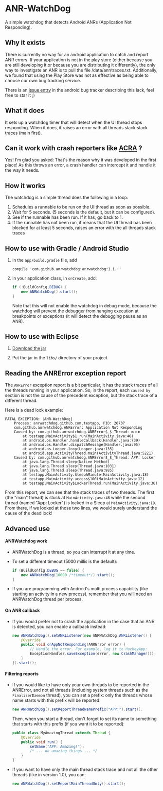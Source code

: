 ANR-WatchDog
============

A simple watchdog that detects Android ANRs (Application Not Responding).


Why it exists
-------------

There is currently no way for an android application to catch and report ANR errors.
If your application is not in the play store (either because you are still developing it or because you are distributing it differently), the only way to investigate an ANR is to pull the file /data/anr/traces.txt.
Additionally, we found that using the Play Store was not as effective as being able to choose our own bug tracking service.

There is an [issue entry](https://code.google.com/p/android/issues/detail?id=35380) in the android bug tracker describing this lack, feel free to star it ;)


What it does
------------

It sets up a watchdog timer that will detect when the UI thread stops responding. When it does, it raises an error with all threads stack stack traces (main first).


Can it work with crash reporters like [ACRA](https://github.com/ACRA/acra) ?
----------------------------------------------------------------------------

Yes! I'm glad you asked: That's the reason why it was developed in the first place!
As this throws an error, a crash handler can intercept it and handle it the way it needs.


How it works
------------

The watchdog is a simple thread does the following in a loop:

1.  Schedules a runnable to be run on the UI thread as soon as possible.
2.  Wait for 5 seconds. (5 seconds is the default, but it can be configured).
3.  See if the runnable has been run. If it has, go back to 1.
4.  If the runnable has not been run, it means that the UI thread has been blocked for at least 5 seconds, raises an error with the all threads stack traces


How to use with Gradle / Android Studio
---------------------------------------

1.  In the `app/build.gradle` file, add

		compile 'com.github.anrwatchdog:anrwatchdog:1.1.+'

2.  In your application class, in `onCreate`, add:

	```java
	if (!BuildConfig.DEBUG) {
		new ANRWatchDog().start();
	}
	```

	Note that this will not enable the watchdog in debug mode, because the watchdog will prevent the debugger from hanging execution at breakpoints or exceptions (it will detect the debugging pause as an ANR).


How to use with Eclipse
-----------------------

1.  [Download the jar](https://github.com/SalomonBrys/ANR-WatchDog/raw/master/anr-watchdog/build/libs/anr-watchdog-1.1.0.jar)

2.  Put the jar in the `libs/` directory of your project


Reading the ANRError exception report
-------------------------------------

The `ANRError` exception report is a bit particular, it has the stack traces of all the threads running in your application. So, in the report, each `caused by` section is not the cause of the precedent exception, but the stack trace of a different thread.

Here is a dead lock example:

	FATAL EXCEPTION: |ANR-WatchDog|
	    Process: anrwatchdog.github.com.testapp, PID: 26737
	    com.github.anrwatchdog.ANRError: Application Not Responding
	    Caused by: com.github.anrwatchdog.ANRError$_$_Thread: main
	        at testapp.MainActivity$1.run(MainActivity.java:46)
	        at android.os.Handler.handleCallback(Handler.java:739)
	        at android.os.Handler.dispatchMessage(Handler.java:95)
	        at android.os.Looper.loop(Looper.java:135)
	        at android.app.ActivityThread.main(ActivityThread.java:5221)
	    Caused by: com.github.anrwatchdog.ANRError$_$_Thread: APP: Locker
	        at java.lang.Thread.sleep(Native Method)
	        at java.lang.Thread.sleep(Thread.java:1031)
	        at java.lang.Thread.sleep(Thread.java:985)
	        at testapp.MainActivity.SleepAMinute(MainActivity.java:18)
	        at testapp.MainActivity.access$100(MainActivity.java:12)
	        at testapp.MainActivity$LockerThread.run(MainActivity.java:36)

From this report, we can see that the stack traces of two threads. The first (the "main" thread) is stuck at `MainActivity.java:46` while the second thread (named "App: Locker") is locked in a Sleep at `MainActivity.java:18`.
	From there, if we looked at those two lines, we would surely understand the cause of the dead lock!


Advanced use
------------


#### ANRWatchdog work

*  ANRWatchDog is a thread, so you can interrupt it at any time.

* To set a different timeout (5000 millis is the default):

	```java
	if (BuildConfig.DEBUG == false) {
		new ANRWatchDog(10000 /*timeout*/).start();
	}
	```

*  If you are programming with Android's multi process capability (like starting an activity in a new process), remember that you will need an ANRWatchDog thread per process.


#### On ANR callback

* If you would prefer not to crash the application in the case that an ANR is detected, you can enable a callback instead:

	```java
	new ANRWatchDog().setANRListener(new ANRWatchDog.ANRListener() {
		@Override
		public void onAppNotResponding(ANRError error) {
			// Handle the error. For example, log it to HockeyApp:
			ExceptionHandler.saveException(error, new CrashManager());
		}
	}).start();
	```


#### Filtering reports

* If you would like to have only your own threads to be reported in the ANRError, and not all threads (including system threads such as the `FinalizerDaemon` thread), you can set a prefix: only the threads whose name starts with this prefix will be reported.

	```java
	new ANRWatchDog().setReportThreadNamePrefix("APP:").start();
	```

	Then, when you start a thread, don't forget to set its name to something that starts with this prefix (if you want it to be reported):

	```java
	public class MyAmazingThread extends Thread {
		@Override
		public void run() {
			setName("APP: Amazing!");
			/* ... do amazing things ... */
		}
	}
	```

* If you want to have only the main thread stack trace and not all the other threads (like in version 1.0), you can:

	```java
	new ANRWatchDog().setReportMainThreadOnly().start();
	```
